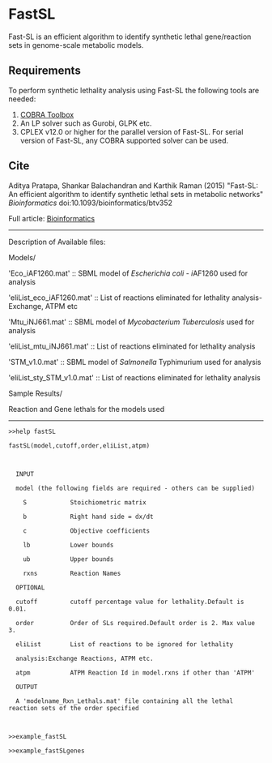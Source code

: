 # FastSL
Fast-SL is an efficient algorithm to identify synthetic lethal gene/reaction sets in  genome-scale metabolic models.

## Requirements
To perform synthetic lethality analysis using Fast-SL the following tools are needed:
1. [COBRA Toolbox](http://opencobra.github.io/cobratoolbox/)
2. An LP solver such as Gurobi, GLPK etc.
3. CPLEX v12.0 or higher for the parallel version of Fast-SL. For serial version of Fast-SL, any COBRA supported solver can be used.

## Cite
Aditya Pratapa, Shankar Balachandran and Karthik Raman (2015) "Fast-SL: An efficient algorithm to identify synthetic lethal sets in metabolic networks" _Bioinformatics_ doi:10.1093/bioinformatics/btv352

Full article: [Bioinformatics](http://bioinformatics.oxfordjournals.org/content/early/2015/06/16/bioinformatics.btv352.short)

__________________________________________________________________________

Description of Available files:

Models/

'Eco_iAF1260.mat' :: SBML model of *Escherichia coli* - *i*AF1260 used for analysis 

'eliList_eco_iAF1260.mat' :: List of reactions eliminated for lethality analysis- Exchange, ATPM etc



'Mtu_iNJ661.mat' :: SBML model of *Mycobacterium Tuberculosis* used for analysis 

'eliList_mtu_iNJ661.mat' :: List of reactions eliminated for lethality analysis



'STM_v1.0.mat' :: SBML model of *Salmonella* Typhimurium used for analysis 

'eliList_sty_STM_v1.0.mat' :: List of reactions eliminated for lethality analysis





Sample Results/

Reaction and Gene lethals for the models used

__________________________________________________________________________

    >>help fastSL
    
    fastSL(model,cutoff,order,eliList,atpm) 
    
      
    
      INPUT
    
      model (the following fields are required - others can be supplied)       
    
        S            Stoichiometric matrix
    
        b            Right hand side = dx/dt
    
        c            Objective coefficients
    
        lb           Lower bounds
    
        ub           Upper bounds
    
        rxns         Reaction Names
    
      OPTIONAL
    
      cutoff         cutoff percentage value for lethality.Default is 0.01.
    
      order          Order of SLs required.Default order is 2. Max value 3.
    
      eliList        List of reactions to be ignored for lethality
    
      analysis:Exchange Reactions, ATPM etc.
    
      atpm           ATPM Reaction Id in model.rxns if other than 'ATPM'
    
      OUTPUT
    
      A 'modelname_Rxn_Lethals.mat' file containing all the lethal reaction sets of the order specified
    
    
    
    >>example_fastSL
    
    >>example_fastSLgenes







